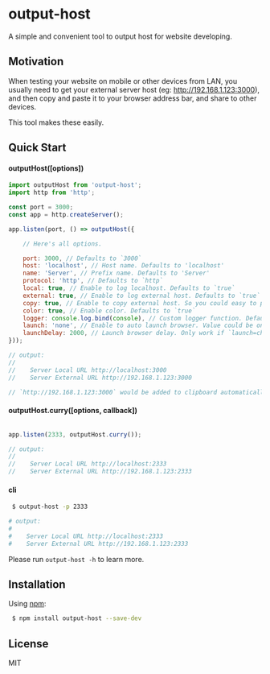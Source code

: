output-host
=========================

A simple and convenient tool to output host for website developing.


## Motivation

When testing your website on mobile or other devices from LAN, you usually need to get your external server host (eg: http://192.168.1.123:3000), and then copy and paste it to your browser address bar, and share to other devices.

This tool makes these easily.


## Quick Start

#### outputHost([options])

```js
import outputHost from 'output-host';
import http from 'http';

const port = 3000;
const app = http.createServer();

app.listen(port, () => outputHost({

    // Here's all options.

    port: 3000, // Defaults to `3000`
    host: 'localhost', // Host name. Defaults to 'localhost'
    name: 'Server', // Prefix name. Defaults to 'Server'
    protocol: 'http', // Defaults to `http`
    local: true, // Enable to log localhost. Defaults to `true`
    external: true, // Enable to log external host. Defaults to `true`
    copy: true, // Enable to copy external host. So you could easy to paste to browser address bar. Defaults to `true`
    color: true, // Enable color. Defaults to `true`
    logger: console.log.bind(console), // Custom logger function. Defaults to `console.log.bind(console)`
    launch: 'none', // Enable to auto launch browser. Value could be one of 'none', 'chrome' or 'firefox'. Defaults to 'none'
    launchDelay: 2000, // Launch browser delay. Only work if `launch=chrome|firefox`. Defaults to `2000`
}));

// output:
//
//    Server Local URL http://localhost:3000
//    Server External URL http://192.168.1.123:3000

// `http://192.168.1.123:3000` would be added to clipboard automatically.

```

#### outputHost.curry([options, callback])

```js

app.listen(2333, outputHost.curry());

// output:
//
//    Server Local URL http://localhost:2333
//    Server External URL http://192.168.1.123:2333

```

#### cli

```bash
 $ output-host -p 2333

# output:
#
#    Server Local URL http://localhost:2333
#    Server External URL http://192.168.1.123:2333
```

Please run `output-host -h` to learn more.


## Installation

Using [npm](https://www.npmjs.com/):

```bash
 $ npm install output-host --save-dev
```

## License

MIT
